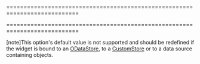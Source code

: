 <!--**
/*-------------------------------------------
    Auto-generated file. Do not modify.
-------------------------------------------

**-->
===========================================================================
<!--merge--><!--/merge-->
===========================================================================

<!--fullDescription-->
[note]This option's default value is not supported and should be redefined if the widget is bound to an [ODataStore](/Documentation/ApiReference/Data_Layer/ODataStore/), to a [CustomStore](/Documentation/ApiReference/Data_Layer/CustomStore/) or to a data source containing objects.
<!--/fullDescription-->

<!--handmade-->
<!--/handmade-->
